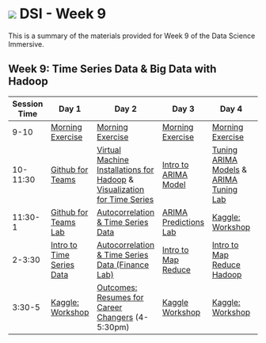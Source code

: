 # ![](https://ga-dash.s3.amazonaws.com/production/assets/logo-9f88ae6c9c3871690e33280fcf557f33.png) DSI - Week 9

This is a summary of the materials provided for Week 9 of the Data Science Immersive.

## Week 9: Time Series Data & Big Data with Hadoop

Session Time | Day 1 | Day 2 | Day 3 | Day 4 | Day 5
 --- | --- | --- | --- | ---  | ---
9-10 | [Morning Exercise][9-1A]                | [Morning Exercise][9-2A]                   | [Morning Exercise][9-3A]                | [Morning Exercise][9-4A]      | [Morning Exercise][9-5A]
10-11:30 | [Github for Teams][9-1B]            | [Virtual Machine Installations for Hadoop][9-2AA] & [Visualization for Time Series][9-2B]      | [Intro to ARIMA Model][9-3B]      | [Tuning ARIMA Models][9-4B] & [ARIMA Tuning Lab][9-4C]  | [MrJob Word Count Lab][9-5D]
11:30-1 | [Github for Teams Lab][9-1C]         | [Autocorrelation & Time Series Data][9-2C] | [ARIMA Predictions Lab][9-3C]    | [Kaggle: Workshop][9-4D]      | [Hive Word Count Lab][]
2-3:30 | [Intro to Time Series Data][9-1D]     | [Autocorrelation & Time Series Data (Finance Lab)][9-2D] | [Intro to Map Reduce][9-3D]    |  [Intro to Map Reduce Hadoop][9-4E]  | [Kaggle: Workshop][9-5D]
3:30-5 | [Kaggle: Workshop][9-1E]        | [Outcomes: Resumes for Career Changers][9-2E] (4-5:30pm)  |  [Kaggle Workshop][9-3D]         | [Kaggle: Workshop][9-4E]      | [Kaggle: Presentations][9-5E]

[9-2AA]: https://github.com/ga-students/DSI_SM_01/blob/master/curriculum/week-09/VM-big-data-setup.md

[9-1A]: ./instructor-contributions/
[9-1B]: 1.1-lesson
[9-1C]: 1.2-lab
[9-1D]: 1.3-lesson
[9-1E]: 1.4-lab
[9-1F]: ./instructor-contributions/

[9-2A]: ../instructor-contributions/
[9-2B]: 2.1-lab-visualize-westnile
[9-2C]: 2.2-lesson
[9-2D]: 2.3-lab
[9-2E]: #
[9-2F]: ./instructor-contributions/

[9-3A]: #
[9-3B]: 3.1-lesson
[9-3C]: 3.2-lab-ARIMA-predictions-lab
[9-3D]: 3.3-lesson-big-data-intro-map-reduce
[9-3E]: #
[9-3F]: ./instructor-contributions/

[9-4A]: ./instructor-contributions/
[9-4B]: 4.1-lesson
[9-4C]: 4.2-lab
[9-4D]: ../../03-projects/02-projects-capstone/part-03/
[9-4E]: 4.3-lab-hadoop-intro
[9-4F]: ./instructor-contributions/

[9-5A]: ../recurring-materials/reflection
[9-5B]: 5.1-lesson
[9-5C]: 5.2-lab
[9-5D]: 5.3-lab-mrjob
[9-5E]: ../recurring-materials/project-show-and-tell
[9-5F]: ./instructor-contributions/
[9-5G]: 5.4-lab-hive
